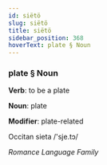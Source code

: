 ```yaml
---
id: siëtö
slug: siëtö
title: siëtö
sidebar_position: 368
hoverText: plate § Noun
---
```


### plate § Noun

**Verb**: to be a plate

**Noun**: plate

**Modifier**: plate-related

Occitan sieta /'sje.tɔ/

*Romance Language Family*